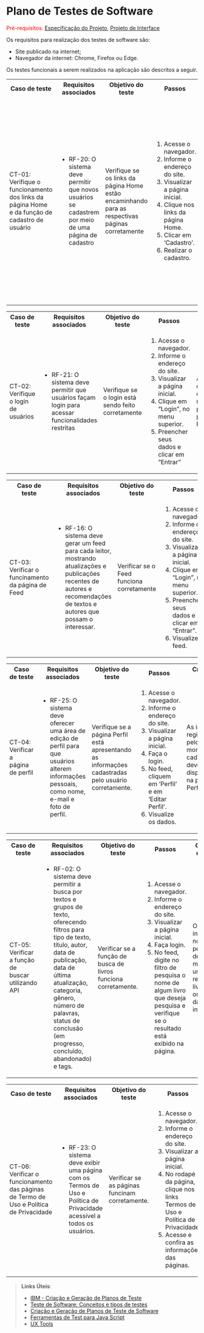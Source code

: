 # Plano de Testes de Software

<span style="color:red">Pré-requisitos: <a href="https://github.com/ICEI-PUC-Minas-PMV-ADS/pmv-ads-2024-2-e1-proj-web-t6-pmv-ads-2024-2-e1-projbookfans/blob/fcce5cf30c59b7461ded395429bc6e7965577d64/documentos/02-Especifica%C3%A7%C3%A3o%20do%20Projeto.md"> Especificação do Projeto</a></span>, <a href="https://github.com/ICEI-PUC-Minas-PMV-ADS/pmv-ads-2024-2-e1-proj-web-t6-pmv-ads-2024-2-e1-projbookfans/blob/fcce5cf30c59b7461ded395429bc6e7965577d64/documentos/04-Projeto%20de%20Interface.md"> Projeto de Interface</a>

Os requisitos para realização dos testes de software são:
<ul><li>Site publicado na internet;</li>
<li>Navegador da internet: Chrome, Firefox ou Edge.</li>
</ul>

Os testes funcionais a serem realizados na aplicação são descritos a seguir.

<table>
 <tr>
  <th>Caso de teste</th>
  <th>Requisitos associados</th>
  <th>Objetivo do teste</th>
  <th>Passos</th>
  <th>Critérios de êxito</th>
  <th>Responsável</th>
 </tr>
 <tr>
  <td>CT-01: Verifique o funcionamento dos links da página Home e da função de cadastro de usuário</td>
  <td>
   <ul>
   <li>RF-20: O sistema deve permitir que novos usuários se cadastrem por meio de uma página de cadastro</li>
   </ul>
  </td>
  <td>Verifique se os links da página Home estão encaminhando para as respectivas páginas corretamente</td>
  <td>
   <ol>
    <li>Acesse o navegador.</li>
    <li>Informe o endereço do site.</li>
    <li>Visualizar a página inicial.</li>
    <li>Clique nos links da página Home.</li>
    <li>Clicar em ‘Cadastro’.</li>
    <li>Realizar o cadastro.</li>
   </ol>
   </td>
  <td>Todos os links da página Home devem encaminhar os usuários para as páginas descritas.
Deve ocorrer uma validação das informações fornecidas pelo usuário, e ao clicar em "Cadastrar", deverá aparecer a mensagem "Usuário cadastrado com sucesso"
</td>
  <td>Aécio</td>
 </tr>
</table>

<table>
 <tr>
  <th>Caso de teste</th>
  <th>Requisitos associados</th>
  <th>Objetivo do teste</th>
  <th>Passos</th>
  <th>Critérios de êxito</th>
  <th>Responsável</th>
 </tr>
 <tr>
  <td>CT-02: Verifique o login de usuários</td>
  <td>
   <ul>
   <li>RF-21: O sistema deve permitir que usuários façam login para acessar funcionalidades restritas</li>
   </ul>
  </td>
  <td>Verifique se o login está sendo feito corretamente</td>
  <td>
   <ol>
    <li>Acesse o navegador.</li>
    <li>Informe o endereço do site.</li>
    <li>Visualizar a página inicial.</li>
    <li>Clique em “Login”, no menu superior.</li>
    <li>Preencher seus dados e clicar em “Entrar”</li>
   </ol>
   </td>
  <td>Após o login, o usuário deverá ser redirecionado para sua página de Feed.</td>
  <td>Renato</td>
 </tr>
</table>

<table>
 <tr>
  <th>Caso de teste</th>
  <th>Requisitos associados</th>
  <th>Objetivo do teste</th>
  <th>Passos</th>
  <th>Critérios de êxito</th>
  <th>Responsável</th>  
 </tr>
 <tr>
  <td>CT-03: Verificar o funcinamento da página de Feed</td>
  <td>
   <ul>
    <li>RF-16: O sistema deve gerar um feed para cada leitor, mostrando atualizações e publicações recentes de autores e recomendações de textos e autores que possam o interessar.</li>
   </ul>
  </td>
  <td>Verificar se o Feed funciona corretamente</td>
  <td>
   <ol>
    <li>Acesse o navegador.</li>
    <li>Informe o endereço do site.</li>
    <li>Visualizar a página inicial.</li>
    <li>Clique em “Login”, no menu superior.</li>
    <li>Preencher seus dados e clicar em “Entrar”.</li>
    <li>Visualize o feed.</li>
   </ol>
   </td>
  <td>Verificar se os links da página feed funcionam corretamente e se é possível incluir comentários na página.</td>
  <td>Paulo</td>
 </tr>
</table>

<table>
 <tr>
  <th>Caso de teste</th>
  <th>Requisitos associados</th>
  <th>Objetivo do teste</th>
  <th>Passos</th>
  <th>Critérios de êxito</th>
  <th>Responsável</th>
 </tr>
 <tr>
  <td>CT-04: Verificar a página de perfil</td>
  <td>
   <ul>
    <li>RF-25: O sistema deve oferecer uma área de edição de perfil para que usuários alterem informações pessoais, como nome, e-mail e foto de perfil.</li>
   </ul>
  </td>
  <td>Verifique se a página Perfil está apresentando as informações cadastradas pelo usuário corretamente.</td>
  <td>
   <ol>
    <li>Acesse o navegador.</li>
    <li>Informe o endereço do site.</li>
    <li>Visualizar a página inicial.</li>
    <li>Faça o login.</li>
    <li>No feed, cliquem em ‘Perfil’ e em ‘Editar Perfil’.</li>
    <li>Visualize os dados.</li>
   </ol>
   </td>
  <td>As informações registradas pelo usuário no momento do cadastro deverão ser disponibilizadas na página Perfil.</td>
  <td>Guilherme</td>
 </tr>
</table>

<table>
 <tr>
  <th>Caso de teste</th>
  <th>Requisitos associados</th>
  <th>Objetivo do teste</th>
  <th>Passos</th>
  <th>Critérios de êxito</th>
  <th>Responsável</th>
 </tr>
 <tr>
  <td>CT-05: Verificar a função de buscar utilizando API</td>
  <td>
   <ul>
   <li>RF-02: O sistema deve permitir a busca por textos e grupos de texto, oferecendo filtros para tipo de texto, título, autor, data de publicação, data de última atualização, categoria, gênero, número de palavras, status de conclusão (em progresso, concluído, abandonado) e tags.</li>
   </ul>
  </td>
  <td>Verificar se a função de busca de livros funciona corretamente. </td>
  <td>
   <ol>
    <li>Acesse o navegador.</li>
    <li>Informe o endereço do site.</li>
    <li>Visualizar a página inicial.</li>
    <li>Faça login.</li>
    <li>No feed, digite no filtro de pesquisa o nome de algum livro que deseja pesquisa e verifique se o resultado está exibido na página.</li>
   </ol>
   </td>
  <td>Os dados inseridos no filtro de pesquisa deverão mostrar uma relação de livros onde há o dado informado.</td>
  <td>Matheus</td>
 </tr>
 </table>

 <table>
 <tr>
  <th>Caso de teste</th>
  <th>Requisitos associados</th>
  <th>Objetivo do teste</th>
  <th>Passos</th>
  <th>Critérios de êxito</th>
  <th>Responsável</th>
 </tr>
 <tr>
  <td>CT-06: Verificar o funcionamento das páginas de Termo de Uso e Política de Privacidade</td>
  <td>
   <ul>
   <li>RF-23: O sistema deve exibir uma página com os Termos de Uso e Política de Privacidade acessível a todos os usuários.</li>
   </ul>
  </td>
  <td>Verificar se as páginas funcinam corretamente. </td>
  <td>
   <ol>
    <li>Acesse o navegador.</li>
    <li>Informe o endereço do site.</li>
    <li>Visualizar a página inicial.</li>
    <li>No rodapé da página, clique nos links Termos de Uso e Política de Privacidade.</li>
    <li>Acesse e confira as informações das páginas.</li>
   </ol>
   </td>
  <td>As páginas devem mostrar orientações legais e de atendimento da LGPD.</td>
  <td>Leopoldo</td>
 </tr>
 </table>

> **Links Úteis**:
>
> - [IBM - Criação e Geração de Planos de Teste](https://www.ibm.com/developerworks/br/local/rational/criacao_geracao_planos_testes_software/index.html)
> - [Teste de Software: Conceitos e tipos de testes](https://blog.onedaytesting.com.br/teste-de-software/)
> - [Criação e Geração de Planos de Teste de Software](https://www.ibm.com/developerworks/br/local/rational/criacao_geracao_planos_testes_software/index.html)
> - [Ferramentas de Test para Java Script](https://geekflare.com/javascript-unit-testing/)
> - [UX Tools](https://uxdesign.cc/ux-user-research-and-user-testing-tools-2d339d379dc7)
